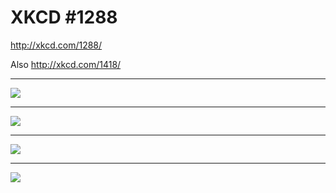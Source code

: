 XKCD #1288
==========

http://xkcd.com/1288/

Also http://xkcd.com/1418/

---

![](http://i.imgur.com/GkSNvNE.png)

---

![](http://i.imgur.com/BzAzWa5.png)

---

![](http://i.imgur.com/992aoSW.png)

---

![](http://i.imgur.com/pu2VI86.png)
